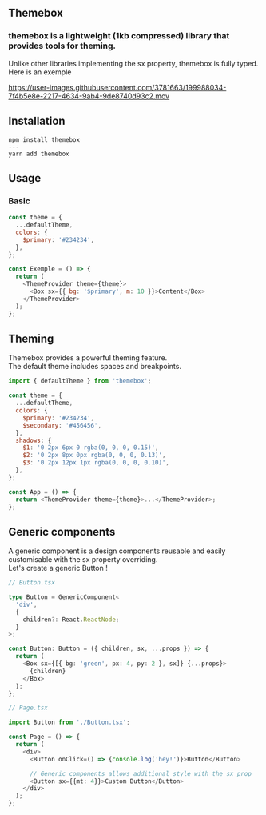 ## Themebox

### themebox is a lightweight (1kb compressed) library that provides tools for theming.

Unlike other libraries implementing the sx property, themebox is fully typed.  
Here is an exemple

https://user-images.githubusercontent.com/3781663/199988034-7f4b5e8e-2217-4634-9ab4-9de8740d93c2.mov


## Installation

```
npm install themebox
---
yarn add themebox
```

## Usage

### Basic

```javascript
const theme = {
  ...defaultTheme,
  colors: {
    $primary: '#234234',
  },
};

const Exemple = () => {
  return (
    <ThemeProvider theme={theme}>
      <Box sx={{ bg: '$primary', m: 10 }}>Content</Box>
    </ThemeProvider>
  );
};
```

## Theming

Themebox provides a powerful theming feature.  
The default theme includes spaces and breakpoints.

```javascript
import { defaultTheme } from 'themebox';

const theme = {
  ...defaultTheme,
  colors: {
    $primary: '#234234',
    $secondary: '#456456',
  },
  shadows: {
    $1: '0 2px 6px 0 rgba(0, 0, 0, 0.15)',
    $2: '0 2px 8px 0px rgba(0, 0, 0, 0.13)',
    $3: '0 2px 12px 1px rgba(0, 0, 0, 0.10)',
  },
};

const App = () => {
  return <ThemeProvider theme={theme}>...</ThemeProvider>;
};
```

## Generic components

A generic component is a design components reusable and easily customisable with the sx property overriding.  
Let's create a generic Button !

```typescript
// Button.tsx

type Button = GenericComponent<
  'div',
  {
    children?: React.ReactNode;
  }
>;

const Button: Button = ({ children, sx, ...props }) => {
  return (
    <Box sx={[{ bg: 'green', px: 4, py: 2 }, sx]} {...props}>
      {children}
    </Box>
  );
};
```

```typescript
// Page.tsx

import Button from './Button.tsx';

const Page = () => {
  return (
    <div>
      <Button onClick=() => {console.log('hey!')}>Button</Button>

      // Generic components allows additional style with the sx prop
      <Button sx={{mt: 4}}>Custom Button</Button>
    </div>
  );
};
```
